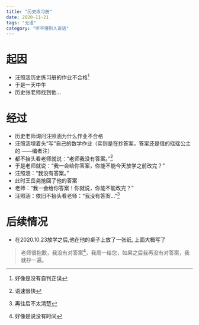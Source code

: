 ```yaml
---
title: "历史练习册"
date: 2020-11-21
tags: "无语"
category: "听不懂别人说话"
---
```

# 起因
* 汪照涵历史练习册的作业不合格[^1]
* 于是一天中午
* 历史张老师找到他...

# 经过
* 历史老师询问汪照涵为什么作业不合格
* 汪照涵埋着头“写”自己的数学作业（实则是在抄答案，答案还是借的瑶瑶公主的 ——编者注）
* 都不抬头看老师就说：“老师我没有答案。”[^2]
* 于是老师就说：“我一会给你答案，你能不能今天放学之前改完？”
* 汪照涵：“我没有答案。”
* 此时王岳尧抢回了他的答案
* 老师：“我一会给你答案！你就说，你能不能改完？”
* 汪照涵：依旧不抬头看老师：“我没有答案...”[^3]

# 后续情况
* 在2020.10.23放学之后,他在他的桌子上放了一张纸, 上面大概写了
>老师很抱歉，我没有对答案[^4]，我周一给您，如果之后我再没有对答案，我就抄一遍。   


[^1]:好像是没有自判正误
[^2]:语速很快
[^3]:再往后不太清楚
[^4]:好像是说没有时间
